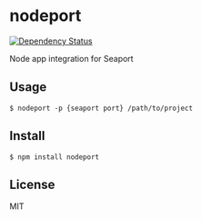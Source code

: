 # nodeport

[![Dependency Status](https://gemnasium.com/tellnes/nodeport.png)](https://gemnasium.com/tellnes/nodeport)

Node app integration for Seaport

## Usage

    $ nodeport -p {seaport port} /path/to/project

## Install

    $ npm install nodeport

## License

MIT
